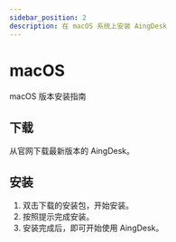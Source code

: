 ```yaml
---
sidebar_position: 2
description: 在 macOS 系统上安装 AingDesk
---
```

# macOS
macOS 版本安装指南

## 下载
从官网下载最新版本的 AingDesk。

## 安装
1. 双击下载的安装包，开始安装。
2. 按照提示完成安装。
3. 安装完成后，即可开始使用 AingDesk。
